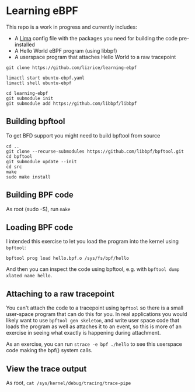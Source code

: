 # Learning eBPF 

This repo is a work in progress and currently includes:

* A [Lima](github.com/lima-vm/lima) config file with the packages you need for building the code pre-installed 
* A Hello World eBPF program (using libbpf)
* A userspace program that attaches Hello World to a raw tracepoint 

```
git clone https://github.com/lizrice/learning-ebpf

limactl start ubuntu-ebpf.yaml
limactl shell ubuntu-ebpf

cd learning-ebpf
git submodule init
git submodule add https://github.com/libbpf/libbpf
```

## Building bpftool 

To get BFD support you might need to build bpftool from source

```
cd ..
git clone --recurse-submodules https://github.com/libbpf/bpftool.git
cd bpftool 
git submodule update --init
cd src 
make 
sudo make install 
```

## Building BPF code

As root (sudo -S), run `make`

## Loading BPF code 

I intended this exercise to let you load the program into the kernel using `bpftool`: 

```
bpftool prog load hello.bpf.o /sys/fs/bpf/hello
```

And then you can inspect the code using bpftool, e.g. with `bpftool dump xlated name hello`.

## Attaching to a raw tracepoint

You can't attach the code to a tracepoint using `bpftool` so there is a small user-space program that can do this for you. In real applications you would likely want to use `bpftool gen skeleton`, and write user space code that loads the program as well as attaches it to an event, so this is more of an exercise in seeing what exactly is happening during attachment. 

As an exercise, you can run `strace -e bpf ./hello` to see this userspace code making the bpf() system calls. 

## View the trace output

As root, `cat /sys/kernel/debug/tracing/trace-pipe`
